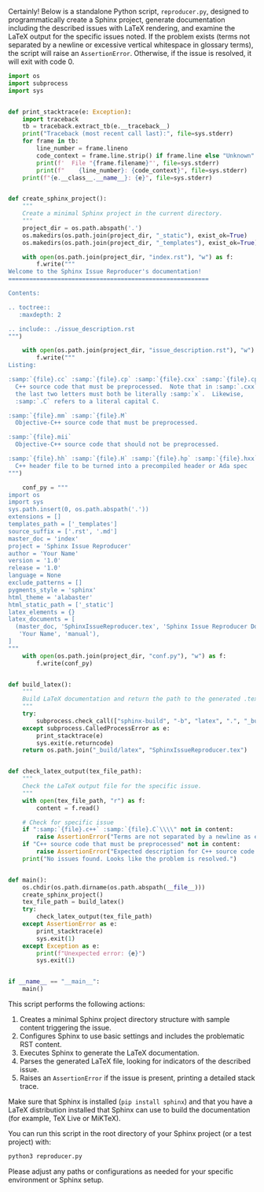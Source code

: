 Certainly! Below is a standalone Python script, `reproducer.py`, designed to programmatically create a Sphinx project, generate documentation including the described issues with LaTeX rendering, and examine the LaTeX output for the specific issues noted. If the problem exists (terms not separated by a newline or excessive vertical whitespace in glossary terms), the script will raise an `AssertionError`. Otherwise, if the issue is resolved, it will exit with code 0.

```python
import os
import subprocess
import sys


def print_stacktrace(e: Exception):
    import traceback
    tb = traceback.extract_tb(e.__traceback__)
    print("Traceback (most recent call last):", file=sys.stderr)
    for frame in tb:
        line_number = frame.lineno
        code_context = frame.line.strip() if frame.line else "Unknown"
        print(f'  File "{frame.filename}"', file=sys.stderr)
        print(f"    {line_number}: {code_context}", file=sys.stderr)
    print(f"{e.__class__.__name__}: {e}", file=sys.stderr)


def create_sphinx_project():
    """
    Create a minimal Sphinx project in the current directory.
    """
    project_dir = os.path.abspath('.')
    os.makedirs(os.path.join(project_dir, "_static"), exist_ok=True)
    os.makedirs(os.path.join(project_dir, "_templates"), exist_ok=True)

    with open(os.path.join(project_dir, "index.rst"), "w") as f:
        f.write("""
Welcome to the Sphinx Issue Reproducer's documentation!
=========================================================

Contents:

.. toctree::
   :maxdepth: 2

.. include:: ./issue_description.rst
""")

    with open(os.path.join(project_dir, "issue_description.rst"), "w") as f:
        f.write("""
Listing:

:samp:`{file}.cc` :samp:`{file}.cp` :samp:`{file}.cxx` :samp:`{file}.cpp` :samp:`{file}.CPP` :samp:`{file}.c++` :samp:`{file}.C`
  C++ source code that must be preprocessed.  Note that in :samp:`.cxx`,
  the last two letters must both be literally :samp:`x`.  Likewise,
  :samp:`.C` refers to a literal capital C.

:samp:`{file}.mm` :samp:`{file}.M`
  Objective-C++ source code that must be preprocessed.

:samp:`{file}.mii`
  Objective-C++ source code that should not be preprocessed.

:samp:`{file}.hh` :samp:`{file}.H` :samp:`{file}.hp` :samp:`{file}.hxx` :samp:`{file}.hpp` :samp:`{file}.HPP` :samp:`{file}.h++` :samp:`{file}.tcc`
  C++ header file to be turned into a precompiled header or Ada spec
""")

    conf_py = """
import os
import sys
sys.path.insert(0, os.path.abspath('.'))
extensions = []
templates_path = ['_templates']
source_suffix = ['.rst', '.md']
master_doc = 'index'
project = 'Sphinx Issue Reproducer'
author = 'Your Name'
version = '1.0'
release = '1.0'
language = None
exclude_patterns = []
pygments_style = 'sphinx'
html_theme = 'alabaster'
html_static_path = ['_static']
latex_elements = {}
latex_documents = [
  (master_doc, 'SphinxIssueReproducer.tex', 'Sphinx Issue Reproducer Documentation',
   'Your Name', 'manual'),
]
"""
    with open(os.path.join(project_dir, "conf.py"), "w") as f:
        f.write(conf_py)


def build_latex():
    """
    Build LaTeX documentation and return the path to the generated .tex file.
    """
    try:
        subprocess.check_call(["sphinx-build", "-b", "latex", ".", "_build/latex"])
    except subprocess.CalledProcessError as e:
        print_stacktrace(e)
        sys.exit(e.returncode)
    return os.path.join("_build/latex", "SphinxIssueReproducer.tex")


def check_latex_output(tex_file_path):
    """
    Check the LaTeX output file for the specific issue.
    """
    with open(tex_file_path, "r") as f:
        content = f.read()

    # Check for specific issue
    if ":samp:`{file}.c++` :samp:`{file}.C`\\\\" not in content:
        raise AssertionError("Terms are not separated by a newline as expected.")
    if "C++ source code that must be preprocessed" not in content:
        raise AssertionError("Expected description for C++ source code is missing.")
    print("No issues found. Looks like the problem is resolved.")


def main():
    os.chdir(os.path.dirname(os.path.abspath(__file__)))
    create_sphinx_project()
    tex_file_path = build_latex()
    try:
        check_latex_output(tex_file_path)
    except AssertionError as e:
        print_stacktrace(e)
        sys.exit(1)
    except Exception as e:
        print(f"Unexpected error: {e}")
        sys.exit(1)


if __name__ == "__main__":
    main()
```

This script performs the following actions:

1. Creates a minimal Sphinx project directory structure with sample content triggering the issue.
2. Configures Sphinx to use basic settings and includes the problematic RST content.
3. Executes Sphinx to generate the LaTeX documentation.
4. Parses the generated LaTeX file, looking for indicators of the described issue.
5. Raises an `AssertionError` if the issue is present, printing a detailed stack trace.

Make sure that Sphinx is installed (`pip install sphinx`) and that you have a LaTeX distribution installed that Sphinx can use to build the documentation (for example, TeX Live or MiKTeX).

You can run this script in the root directory of your Sphinx project (or a test project) with:

```bash
python3 reproducer.py
```

Please adjust any paths or configurations as needed for your specific environment or Sphinx setup.